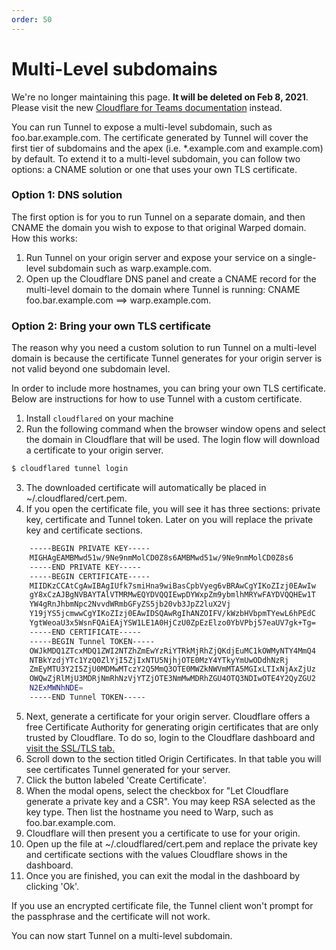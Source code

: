 ```yaml
---
order: 50
---
```


# Multi-Level subdomains

<Aside type='warning' header='⚠️ THIS PAGE IS OUTDATED'>

We're no longer maintaining this page. **It will be deleted on Feb 8, 2021**. Please visit the new [Cloudflare for Teams documentation](https://secret.wiki/cloudflare-one/teams-docs-changes) instead.

</Aside>

You can run Tunnel to expose a multi-level subdomain, such as foo.bar.example.com. The certificate generated by Tunnel will cover the first tier of subdomains and the apex (i.e. \*.example.com and example.com) by default. To extend it to a multi-level subdomain, you can follow two options: a CNAME solution or one that uses your own TLS certificate.

### Option 1: DNS solution

The first option is for you to run Tunnel on a separate domain, and then CNAME the domain you wish to expose to that original Warped domain. How this works:

1. Run Tunnel on your origin server and expose your service on a single-level subdomain such as warp.example.com.
2. Open up the Cloudflare DNS panel and create a CNAME record for the multi-level domain to the domain where Tunnel is running: CNAME foo.bar.example.com ==> warp.example.com.

### Option 2: Bring your own TLS certificate

The reason why you need a custom solution to run Tunnel on a multi-level domain is because the certificate Tunnel generates for your origin server is not valid beyond one subdomain level.

In order to include more hostnames, you can bring your own TLS certificate. Below are instructions for how to use Tunnel with a custom certificate.

1. Install `cloudflared` on your machine
2. Run the following command when the browser window opens and select the domain in Cloudflare that will be used. The login flow will download a certificate to your origin server.

```sh
$ cloudflared tunnel login
```

3. The downloaded certificate will automatically be placed in ~/.cloudflared/cert.pem.
4. If you open the certificate file, you will see it has three sections: private key, certificate and Tunnel token. Later on you will replace the private key and certificate sections.

```bash
    -----BEGIN PRIVATE KEY-----
    MIGHAgEAMBMwd51w/9Ne9nmMolCD0Z8s6AMBMwd51w/9Ne9nmMolCD0Z8s6
    -----END PRIVATE KEY-----
    -----BEGIN CERTIFICATE-----
    MIIDKzCCAtCgAwIBAgIUfk7smiHna9wiBasCpbVyeg6vBRAwCgYIKoZIzj0EAwIw
    gY8xCzAJBgNVBAYTAlVTMRMwEQYDVQQIEwpDYWxpZm9ybmlhMRYwFAYDVQQHEw1T
    YW4gRnJhbmNpc2NvvdWRmbGFyZS5jb20vb3JpZ2luX2Vj
    Y19jYS5jcmwwCgYIKoZIzj0EAwIDSQAwRgIhANZOIFV/kWzbHVbpmTYewL6hPEdC
    YgtWeoaU3x5WsnFQAiEAjYSW1LE1A0HjCzU0ZpEzElzo0YbVPbj57eaUV7gk+Tg=
    -----END CERTIFICATE-----
    -----BEGIN Tunnel TOKEN-----
    OWJkMDQ1ZTcxMDQ1ZWI2NTZhZmEwYzRiYTRkMjRhZjQKdjEuMC1kOWMyNTY4MmQ4
    NTBkYzdjYTc1YzQ0ZlYjI5ZjIxNTU5NjhjOTE0MzY4YTkyYmUwODdhNzRj
    ZmEyMTU3Y2I5ZjU0MDMwMTczY2Q5MmQ3OTE0MWZkNWVmMTA5MGIxLTIxNjAxZjUz
    OWQwZjRlMjU3MDRjNmRhNzVjYTZjOTE3NmMwMDRhZGU4OTQ3NDIwOTE4Y2QyZGU2
    N2ExMWNhNDE=
    -----END Tunnel TOKEN-----
```

5. Next, generate a certificate for your origin server. Cloudflare offers a free Certificate Authority for generating origin certificates that are only trusted by Cloudflare. To do so, login to the Cloudflare dashboard and [visit the SSL/TLS tab.](https://dash.cloudflare.com?to=/:account/:zone/ssl-tls/origin)
6. Scroll down to the section titled Origin Certificates. In that table you will see certificates Tunnel generated for your server.
7. Click the button labeled 'Create Certificate'.
8. When the modal opens, select the checkbox for "Let Cloudflare generate a private key and a CSR". You may keep RSA selected as the key type. Then list the hostname you need to Warp, such as foo.bar.example.com.
9. Cloudflare will then present you a certificate to use for your origin.
10. Open up the file at ~/.cloudflared/cert.pem and replace the private key and certificate sections with the values Cloudflare shows in the dashboard.
11. Once you are finished, you can exit the modal in the dashboard by clicking 'Ok'.

<Aside>

If you use an encrypted certificate file, the Tunnel client won't prompt for the passphrase and the certificate will not work.
</Aside>

You can now start Tunnel on a multi-level subdomain.